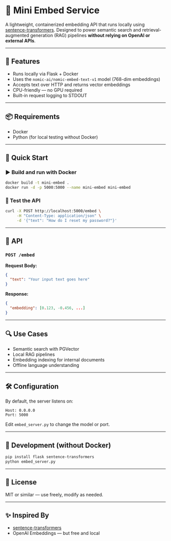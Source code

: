 # 🧠 Mini Embed Service

A lightweight, containerized embedding API that runs locally using [sentence-transformers](https://www.sbert.net/). Designed to power semantic search and retrieval-augmented generation (RAG) pipelines **without relying on OpenAI or external APIs**.

---

## 🚀 Features

- Runs locally via Flask + Docker
- Uses the `nomic-ai/nomic-embed-text-v1` model (768-dim embeddings)
- Accepts text over HTTP and returns vector embeddings
- CPU-friendly — no GPU required
- Built-in request logging to STDOUT

---

## 📦 Requirements

- Docker
- Python (for local testing without Docker)

---

## 🔧 Quick Start

### ▶️ Build and run with Docker

```bash
docker build -t mini-embed .
docker run -d -p 5000:5000 --name mini-embed mini-embed
```

### 📡 Test the API

```bash
curl -X POST http://localhost:5000/embed \
     -H "Content-Type: application/json" \
     -d '{"text": "How do I reset my password?"}'
```

---

## 🔄 API

### `POST /embed`

**Request Body:**
```json
{
  "text": "Your input text goes here"
}
```

**Response:**
```json
{
  "embedding": [0.123, -0.456, ...]
}
```

---

## 🔍 Use Cases

- Semantic search with PGVector
- Local RAG pipelines
- Embedding indexing for internal documents
- Offline language understanding

---

## 🛠️ Configuration

By default, the server listens on:

```
Host: 0.0.0.0
Port: 5000
```

Edit `embed_server.py` to change the model or port.

---

## 🧪 Development (without Docker)

```bash
pip install flask sentence-transformers
python embed_server.py
```

---

## 📝 License

MIT or similar — use freely, modify as needed.

---

## ✨ Inspired By

- [sentence-transformers](https://github.com/UKPLab/sentence-transformers)
- OpenAI Embeddings — but free and local
